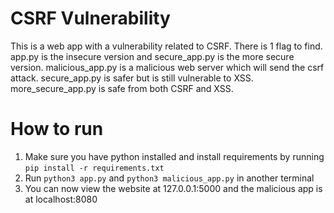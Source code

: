 # CSRF Vulnerability
This is a web app with a vulnerability related to CSRF. There is 1 flag to find.
app.py is the insecure version and secure_app.py is the more secure version.
malicious_app.py is a malicious web server which will send the csrf attack.
secure_app.py is safer but is still vulnerable to XSS. 
more_secure_app.py is safe from both CSRF and XSS.

# How to run
1. Make sure you have python installed and install requirements by running ```pip install -r requirements.txt```
2. Run ```python3 app.py``` and ```python3 malicious_app.py``` in another terminal
3. You can now view the website at 127.0.0.1:5000 and the malicious app is at localhost:8080
